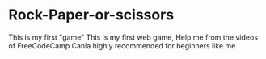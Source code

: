 # Rock-Paper-or-scissors
This is my first "game"
This is my first web game, Help me from the videos of FreeCodeCamp 
Canla highly recommended for beginners like me
